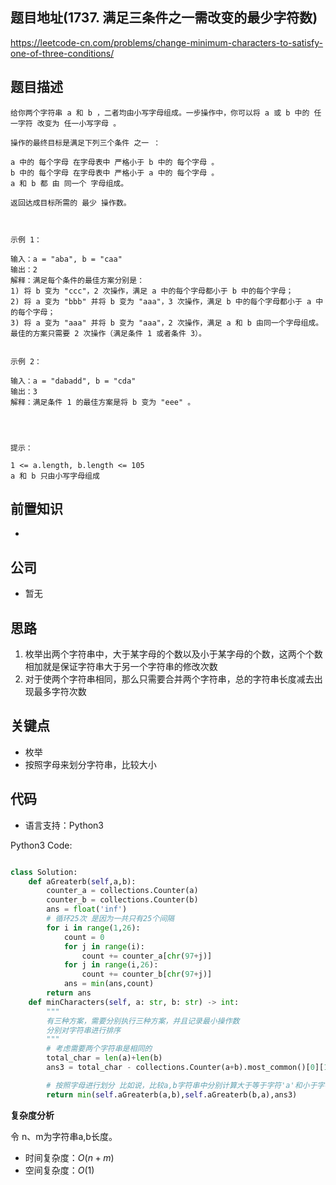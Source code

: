
## 题目地址(1737. 满足三条件之一需改变的最少字符数)

https://leetcode-cn.com/problems/change-minimum-characters-to-satisfy-one-of-three-conditions/

## 题目描述

```
给你两个字符串 a 和 b ，二者均由小写字母组成。一步操作中，你可以将 a 或 b 中的 任一字符 改变为 任一小写字母 。

操作的最终目标是满足下列三个条件 之一 ：

a 中的 每个字母 在字母表中 严格小于 b 中的 每个字母 。
b 中的 每个字母 在字母表中 严格小于 a 中的 每个字母 。
a 和 b 都 由 同一个 字母组成。

返回达成目标所需的 最少 操作数。

 

示例 1：

输入：a = "aba", b = "caa"
输出：2
解释：满足每个条件的最佳方案分别是：
1) 将 b 变为 "ccc"，2 次操作，满足 a 中的每个字母都小于 b 中的每个字母；
2) 将 a 变为 "bbb" 并将 b 变为 "aaa"，3 次操作，满足 b 中的每个字母都小于 a 中的每个字母；
3) 将 a 变为 "aaa" 并将 b 变为 "aaa"，2 次操作，满足 a 和 b 由同一个字母组成。
最佳的方案只需要 2 次操作（满足条件 1 或者条件 3）。


示例 2：

输入：a = "dabadd", b = "cda"
输出：3
解释：满足条件 1 的最佳方案是将 b 变为 "eee" 。


 

提示：

1 <= a.length, b.length <= 105
a 和 b 只由小写字母组成
```

## 前置知识

- 

## 公司

- 暂无

## 思路
1. 枚举出两个字符串中，大于某字母的个数以及小于某字母的个数，这两个个数相加就是保证字符串大于另一个字符串的修改次数
2. 对于使两个字符串相同，那么只需要合并两个字符串，总的字符串长度减去出现最多字符次数
## 关键点

- 枚举
- 按照字母来划分字符串，比较大小

## 代码

- 语言支持：Python3

Python3 Code:

```python

class Solution:
    def aGreaterb(self,a,b):
        counter_a = collections.Counter(a)
        counter_b = collections.Counter(b)
        ans = float('inf')
        # 循环25次 是因为一共只有25个间隔
        for i in range(1,26):
            count = 0
            for j in range(i):
                count += counter_a[chr(97+j)]
            for j in range(i,26):
                count += counter_b[chr(97+j)]
            ans = min(ans,count)
        return ans
    def minCharacters(self, a: str, b: str) -> int:
        """
        有三种方案，需要分别执行三种方案，并且记录最小操作数
        分别对字符串进行排序
        """
        # 考虑需要两个字符串是相同的
        total_char = len(a)+len(b)
        ans3 = total_char - collections.Counter(a+b).most_common()[0][1]

        # 按照字母进行划分 比如说，比较a,b字符串中分别计算大于等于字符'a'和小于字符'a'的个数 那么就是知道了修改次数
        return min(self.aGreaterb(a,b),self.aGreaterb(b,a),ans3)


```


**复杂度分析**

令 n、m为字符串a,b长度。

- 时间复杂度：$O(n+m)$
- 空间复杂度：$O(1)$



